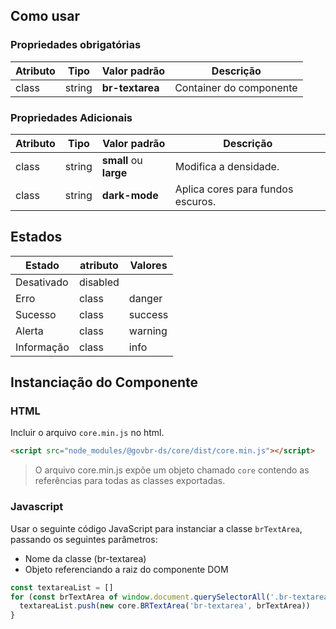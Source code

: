[version]: # (2.0.5)

## Como usar

### Propriedades obrigatórias

| Atributo | Tipo   | Valor padrão    | Descrição               |
| -------- | ------ | --------------- | ----------------------- |
| class    | string | **br-textarea** | Container do componente |

### Propriedades Adicionais

| Atributo | Tipo   | Valor padrão           | Descrição                         |
| -------- | ------ | ---------------------- | --------------------------------- |
| class    | string | **small** ou **large** | Modifica a densidade.             |
| class    | string | **dark-mode**          | Aplica cores para fundos escuros. |

## Estados

| Estado     | atributo | Valores |
| ---------- | -------- | ------- |
| Desativado | disabled |         |
| Erro       | class    | danger  |
| Sucesso    | class    | success |
| Alerta     | class    | warning |
| Informação | class    | info    |

## Instanciação do Componente

### HTML

Incluir o arquivo `core.min.js` no html.

```html
<script src="node_modules/@govbr-ds/core/dist/core.min.js"></script>
```

> O arquivo core.min.js expõe um objeto chamado `core` contendo as referências para todas as classes exportadas.

### Javascript

Usar o seguinte código JavaScript para instanciar a classe `brTextArea`, passando os seguintes parâmetros:

-   Nome da classe (br-textarea)
-   Objeto referenciando a raiz do componente DOM

```javascript
const textareaList = []
for (const brTextArea of window.document.querySelectorAll('.br-textarea')) {
  textareaList.push(new core.BRTextArea('br-textarea', brTextArea))
}
```
